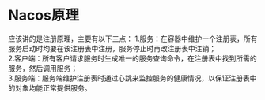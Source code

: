 # Nacos原理 #
应该讲的是注册原理，主要有以下三点：
1.服务：在容器中维护一个注册表，所有服务启动时均要在该注册表中注册，服务停止时再改注册表中注销；  
2.客户端：所有客户请求服务时生成唯一的服务查询命令，在注册表中找到所需的服务，然后调用服务；  
3.服务端：服务端维护注册表时通过心跳来监控服务的健康情况，以保证注册表中的对象均能正常提供服务。
